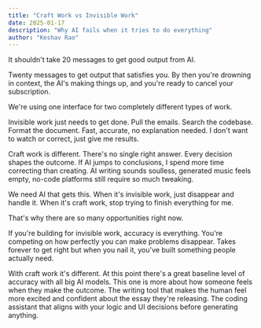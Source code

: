 ```yaml
---
title: "Craft Work vs Invisible Work"
date: 2025-01-17
description: "Why AI fails when it tries to do everything"
author: "Keshav Rao"
---
```


It shouldn't take 20 messages to get good output from AI.

Twenty messages to get output that satisfies you. By then you're drowning in context, the AI's making things up, and you're ready to cancel your subscription.

We're using one interface for two completely different types of work.

Invisible work just needs to get done. Pull the emails. Search the codebase. Format the document. Fast, accurate, no explanation needed. I don't want to watch or correct, just give me results.

Craft work is different. There's no single right answer. Every decision shapes the outcome. If AI jumps to conclusions, I spend more time correcting than creating. AI writing sounds soulless, generated music feels empty, no-code platforms still require so much tweaking.

We need AI that gets this. When it's invisible work, just disappear and handle it. When it's craft work, stop trying to finish everything for me.

That's why there are so many opportunities right now.

If you're building for invisible work, accuracy is everything. You're competing on how perfectly you can make problems disappear. Takes forever to get right but when you nail it, you've built something people actually need.

With craft work it's different. At this point there's a great baseline level of accuracy with all big AI models. This one is more about how someone feels when they make the outcome. The writing tool that makes the human feel more excited and confident about the essay they're releasing. The coding assistant that aligns with your logic and UI decisions before generating anything.